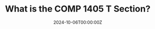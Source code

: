 ---
title: "What is the COMP 1405 T Section?"
date: 2024-10-06T00:00:00Z
last_updated: 2024-11-06T00:00:00Z
draft: true
layout: faq-question
summary: ""
contributors:
sources:
---
